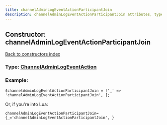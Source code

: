 ```yaml
---
title: channelAdminLogEventActionParticipantJoin
description: channelAdminLogEventActionParticipantJoin attributes, type and example
---
```

## Constructor: channelAdminLogEventActionParticipantJoin  
[Back to constructors index](index.md)






### Type: [ChannelAdminLogEventAction](../types/ChannelAdminLogEventAction.md)


### Example:

```
$channelAdminLogEventActionParticipantJoin = ['_' => 'channelAdminLogEventActionParticipantJoin', ];
```  

Or, if you're into Lua:  


```
channelAdminLogEventActionParticipantJoin={_='channelAdminLogEventActionParticipantJoin', }

```


